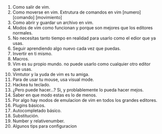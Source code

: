 1. Como salir de vim.
2. Como moverse en vim.
  Extrutura de comandos en vim
  [numero] [comando] [movimiento]
3. Como abrir y guardar un archivo en vim.
4. Modos de vim como funcionan y porque son mejores que los editores normales.
5. No necesitas tanto tiempo en realidad para usarlo como el edior que ya usas.
6. Seguir aprendiendo algo nuevo cada vez que puedas.
7. Invertir en ti mismo.
8. Macros.
10. Vim es su propio mundo. no puede usarlo como cualquier otro editor que usas.
11. Vimtutor y la yuda de vim es tu amiga.
12. Para de usar tu mouse, usa visual mode.
13. Hackea tu teclado.
14. ¿Pero puede hacer...? Si, y problablemente lo pueda hacer mejos.
15. Saber en que modo estas es lo de menos.
16. Por algo hay modos de emulacion de vim en todos los grandes editores.
17. Plugins básicos.
18. Autocompletado básico.
19. Substitución.
20. Number y relativenumber.
21. Algunos tips para configuracion
